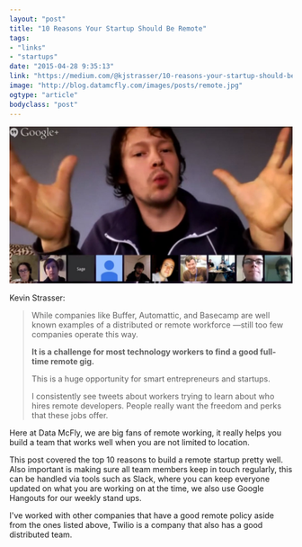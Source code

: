 ```yaml
---
layout: "post"
title: "10 Reasons Your Startup Should Be Remote"
tags: 
- "links"
- "startups"
date: "2015-04-28 9:35:13"
link: "https://medium.com/@kjstrasser/10-reasons-your-startup-should-be-remote-fe548abbcf85"
image: "http://blog.datamcfly.com/images/posts/remote.jpg"
ogtype: "article"
bodyclass: "post"
---
```


<div class="box-wrap"><div class="box">
	<img src="/images/posts/remote.jpg" />
</div></div>

Kevin Strasser: 

> While companies like Buffer, Automattic, and Basecamp are well known examples of a distributed or remote workforce —still too few companies operate this way.
> 
> **It is a challenge for most technology workers to find a good full-time remote gig.**
> 
> This is a huge opportunity for smart entrepreneurs and startups.
> 
> I consistently see tweets about workers trying to learn about who hires remote developers. People really want the freedom and perks that these jobs offer.

Here at Data McFly, we are big fans of remote working, it really helps you build a team that works well when you are not limited to location.

This post covered the top 10 reasons to build a remote startup pretty well. Also important is making sure all team members keep in touch regularly, this can be handled via tools such as Slack, where you can keep everyone updated on what you are working on at the time, we also use Google Hangouts for our weekly stand ups.

I've worked with other companies that have a good remote policy aside from the ones listed above, Twilio is a company that also has a good distributed team.